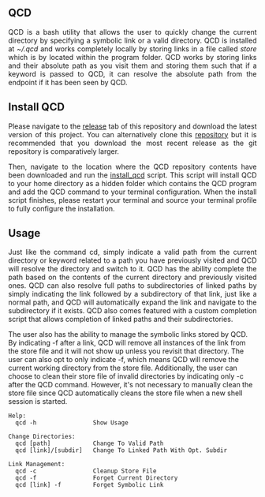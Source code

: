 ## QCD

<p align="justify">
QCD is a bash utility that allows the user to quickly change the current directory by specifying a symbolic link or a valid directory. QCD is installed at <i>~/.qcd</i> and works completely locally by storing links in a file called <i>store</i> which is by located within the program folder. QCD works by storing links and their absolute path as you visit them and storing them such that if a keyword is passed to QCD, it can resolve the absolute path from the endpoint if it has been seen by QCD.
</p>

## Install QCD

<p align="justify">
Please navigate to the <a href="https://github.com/nalinahuja22/qcd/releases">release</a> tab of this repository and download the latest version of this project. You can alternatively clone this <a href="https://github.com/nalinahuja22/qcd">repository</a> but it is recommended that you download the most recent release as the git repository is comparatively larger.
</p>

<p align="justify">
Then, navigate to the location where the QCD repository contents have been downloaded and run the <a href="https://github.com/nalinahuja22/qcd/blob/master/install_qcd.sh">install_qcd</a> script. This script will install QCD to your home directory as a hidden folder which contains the QCD program and add the QCD command to your terminal configuration. When the install script finishes, please restart your terminal and source your terminal profile to fully configure the installation.
</p>

## Usage

<p align="justify">
Just like the command cd, simply indicate a valid path from the current directory or keyword related to a path you have previously visited and QCD will resolve the directory and switch to it. QCD has the ability complete the path based on the contents of the current directory and previously visited ones. QCD can also resolve full paths to subdirectories of linked paths by simply indicating the link followed by a subdirectory of that link, just like a normal path, and QCD will automatically expand the link and navigate to the subdirectory if it exists. QCD also comes featured with a custom completion script that allows completion of linked paths and their subdirectories.

The user also has the ability to manage the symbolic links stored by QCD. By indicating -f after a link, QCD will remove all instances of the link from the store file and it will not show up unless you revisit that directory. The user can also opt to only indicate -f, which means QCD will remove the current working directory from the store file. Additionally, the user can choose to clean their store file of invalid directories by indicating only -c after the QCD command. However, it's not necessary to manually clean the store file since QCD automatically cleans the store file when a new shell session is started.
</p>

```
Help:
  qcd -h                Show Usage

Change Directories:
  qcd [path]            Change To Valid Path
  qcd [link]/[subdir]   Change To Linked Path With Opt. Subdir

Link Management:
  qcd -c                Cleanup Store File
  qcd -f                Forget Current Directory
  qcd [link] -f         Forget Symbolic Link
```
